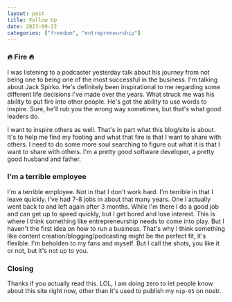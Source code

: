 ```yaml
---
layout: post
title: Follow Up
date: 2023-09-22
categories: ["freedom", "entrepreneurship"]
---
```


### 🔥 Fire 🔥

I was listening to a podcaster yesterday talk about his journey from not being one to being one of the most successful in the business. I'm talking about Jack Spirko. He's definitely been inspirational to me regarding some different life decisions I've made over the years. What struck me was his ability to put fire into other people. He's got the ability to use words to inspire. Sure, he'll rub you the wrong way sometimes, but that's what good leaders do.

I want to inspire others as well. That's in part what this blog/site is about. It's to help me find my footing and what that fire is that I want to share with others. I need to do some more soul searching to figure out what it is that I want to share with others. I'm a pretty good software developer, a pretty good husband and father.

### I'm a terrible employee

I'm a terrible employee. Not in that I don't work hard. I'm terrible in that I leave quickly. I've had 7-8 jobs in about that many years. One I actually went back to and left again after 3 months. While I'm there I do a good job and can get up to speed quickly, but I get bored and lose interest. This is where I think something like entrepreneurship needs to come into play. But I haven't the first idea on how to run a business. That's why I think something like content creation/blogging/podcasting might be the perfect fit, it's flexible. I'm beholden to my fans and myself. But I call the shots, you like it or not, but it's not up to you.

### Closing

Thanks if you actually read this. LOL, I am doing zero to let people know about this site right now, other than it's used to publish my `nip-05` on nostr.
